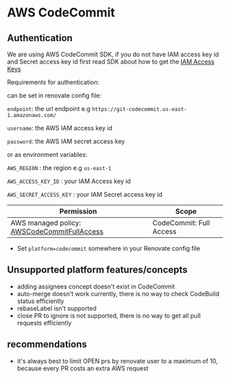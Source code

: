 # AWS CodeCommit

## Authentication

We are using AWS CodeCommit SDK,
if you do not have IAM access key id and Secret access key id
first read SDK about how to get the [IAM Access Keys](https://docs.aws.amazon.com/IAM/latest/UserGuide/id_credentials_access-keys.html)

Requirements for authentication:

can be set in renovate config file:

`endpoint`: the url endpoint e.g `https://git-codecommit.us-east-1.amazonaws.com/`

`username`: the AWS IAM access key id

`password`: the AWS IAM secret access key

or as environment variables:

`AWS_REGION` : the region e.g `us-east-1`

`AWS_ACCESS_KEY_ID` : your IAM Access key id

`AWS_SECRET_ACCESS_KEY` : your IAM Secret access key id

| Permission                                                                                                                                               | Scope                   |
| -------------------------------------------------------------------------------------------------------------------------------------------------------- | ----------------------- |
| AWS managed policy: [AWSCodeCommitFullAccess](https://docs.aws.amazon.com/codecommit/latest/userguide/security-iam-awsmanpol.html#managed-policies-full) | CodeCommit: Full Access |

- Set `platform=codecommit` somewhere in your Renovate config file

## Unsupported platform features/concepts

- adding assignees concept doesn't exist in CodeCommit
- auto-merge doesn't work currently, there is no way to check CodeBuild status efficiently
- rebaseLabel isn't supported
- close PR to ignore is not supported, there is no way to get all pull requests efficiently

## recommendations

- it's always best to limit OPEN prs by renovate user to a maximum of 10, because every PR costs an extra AWS request
